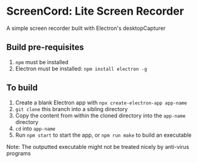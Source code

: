 # ScreenCord: Lite Screen Recorder
A simple screen recorder built with Electron's desktopCapturer

## Build pre-requisites
1. `npm` must be installed
2. Electron must be installed: `npm install electron -g`

## To build
1. Create a blank Electron app with `npx create-electron-app app-name`   
2. `git clone` this branch into a sibling directory  
3. Copy the content from within the cloned directory into the `app-name` directory  
4. `cd` into `app-name`  
5. Run `npm start` to start the app, or `npm run make` to build an executable

Note: The outputted executable might not be treated nicely by anti-virus programs
